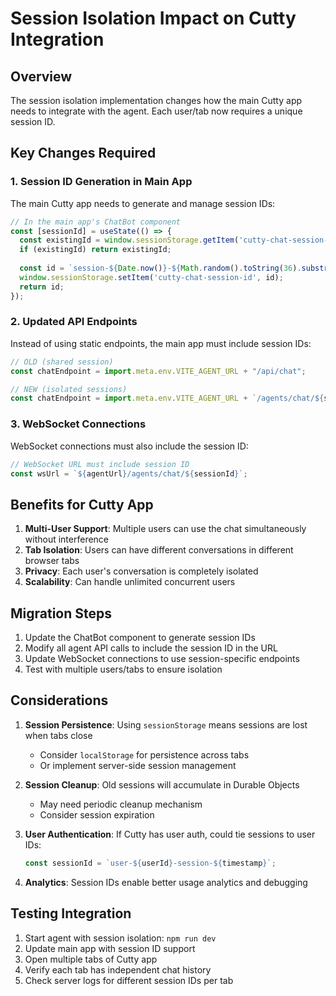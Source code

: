# Session Isolation Impact on Cutty Integration

## Overview
The session isolation implementation changes how the main Cutty app needs to integrate with the agent. Each user/tab now requires a unique session ID.

## Key Changes Required

### 1. Session ID Generation in Main App
The main Cutty app needs to generate and manage session IDs:

```javascript
// In the main app's ChatBot component
const [sessionId] = useState(() => {
  const existingId = window.sessionStorage.getItem('cutty-chat-session-id');
  if (existingId) return existingId;
  
  const id = `session-${Date.now()}-${Math.random().toString(36).substr(2, 9)}`;
  window.sessionStorage.setItem('cutty-chat-session-id', id);
  return id;
});
```

### 2. Updated API Endpoints
Instead of using static endpoints, the main app must include session IDs:

```javascript
// OLD (shared session)
const chatEndpoint = import.meta.env.VITE_AGENT_URL + "/api/chat";

// NEW (isolated sessions)
const chatEndpoint = import.meta.env.VITE_AGENT_URL + `/agents/chat/${sessionId}`;
```

### 3. WebSocket Connections
WebSocket connections must also include the session ID:

```javascript
// WebSocket URL must include session ID
const wsUrl = `${agentUrl}/agents/chat/${sessionId}`;
```

## Benefits for Cutty App

1. **Multi-User Support**: Multiple users can use the chat simultaneously without interference
2. **Tab Isolation**: Users can have different conversations in different browser tabs
3. **Privacy**: Each user's conversation is completely isolated
4. **Scalability**: Can handle unlimited concurrent users

## Migration Steps

1. Update the ChatBot component to generate session IDs
2. Modify all agent API calls to include the session ID in the URL
3. Update WebSocket connections to use session-specific endpoints
4. Test with multiple users/tabs to ensure isolation

## Considerations

1. **Session Persistence**: Using `sessionStorage` means sessions are lost when tabs close
   - Consider `localStorage` for persistence across tabs
   - Or implement server-side session management

2. **Session Cleanup**: Old sessions will accumulate in Durable Objects
   - May need periodic cleanup mechanism
   - Consider session expiration

3. **User Authentication**: If Cutty has user auth, could tie sessions to user IDs:
   ```javascript
   const sessionId = `user-${userId}-session-${timestamp}`;
   ```

4. **Analytics**: Session IDs enable better usage analytics and debugging

## Testing Integration

1. Start agent with session isolation: `npm run dev`
2. Update main app with session ID support
3. Open multiple tabs of Cutty app
4. Verify each tab has independent chat history
5. Check server logs for different session IDs per tab